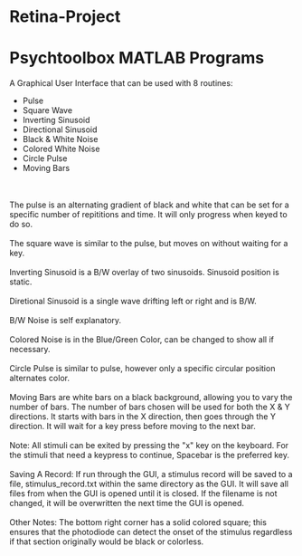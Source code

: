 # Retina-Project

Psychtoolbox MATLAB Programs
=============================================================
A Graphical User Interface that can be used with 8 routines:
- Pulse
- Square Wave
- Inverting Sinusoid
- Directional Sinusoid
- Black & White Noise
- Colored White Noise
- Circle Pulse
- Moving Bars

<br><br> The pulse is an alternating gradient of black and white that can be set for a specific number of repititions and time. It will only progress when keyed to do so. 
<br><br> The square wave is similar to the pulse, but moves on without waiting for a key.
<br><br> Inverting Sinusoid is a B/W overlay of two sinusoids. Sinusoid position is static. 
<br><br> Diretional Sinusoid is a single wave drifting left or right and is B/W.
<br><br> B/W Noise is self explanatory.
<br><br> Colored Noise is in the Blue/Green Color, can be changed to show all if necessary.
<br><br> Circle Pulse is similar to pulse, however only a specific circular position alternates color.
<br><br> Moving Bars are white bars on a black background, allowing you to vary the number of bars. The number of bars chosen will be used for both the X & Y directions. It starts with bars in the X direction, then goes through the Y direction. It will wait for a key press before moving to the next bar. 
<br><br> Note: All stimuli can be exited by pressing the "x" key on the keyboard. For the stimuli that need a keypress to continue, Spacebar is the preferred key. 
<br><br> Saving A Record: If run through the GUI, a stimulus record will be saved to a file, stimulus_record.txt within the same directory as the GUI. It will save all files from when the GUI is opened until it is closed. If the filename is not changed, it will be overwritten the next time the GUI is opened. 
<br><br> Other Notes: The bottom right corner has a solid colored square; this ensures that the photodiode can detect the onset of the stimulus regardless if that section originally would be black or colorless. 
